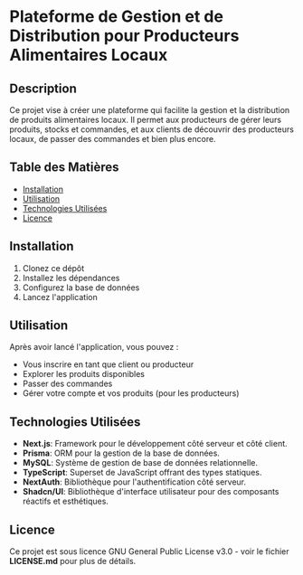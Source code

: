 # Plateforme de Gestion et de Distribution pour Producteurs Alimentaires Locaux

## Description
Ce projet vise à créer une plateforme qui facilite la gestion et la distribution de produits alimentaires locaux. Il permet aux producteurs de gérer leurs produits, stocks et commandes, et aux clients de découvrir des producteurs locaux, de passer des commandes et bien plus encore.

## Table des Matières 
- [Installation](#installation) 
- [Utilisation](#utilisation) 
- [Technologies Utilisées](#technologies-utilisées) 
- [Licence](#licence)

## Installation
1. Clonez ce dépôt
2. Installez les dépendances
3. Configurez la base de données
4. Lancez l'application

## Utilisation
Après avoir lancé l'application, vous pouvez :
- Vous inscrire en tant que client ou producteur
- Explorer les produits disponibles
- Passer des commandes
- Gérer votre compte et vos produits (pour les producteurs)

## Technologies Utilisées
- **Next.js**: Framework pour le développement côté serveur et côté client.
- **Prisma**: ORM pour la gestion de la base de données.
- **MySQL**: Système de gestion de base de données relationnelle.
- **TypeScript**: Superset de JavaScript offrant des types statiques.
- **NextAuth**: Bibliothèque pour l'authentification côté serveur.
- **Shadcn/UI**: Bibliothèque d'interface utilisateur pour des composants réactifs et esthétiques.

## Licence

Ce projet est sous licence GNU General Public License v3.0 - voir le fichier **LICENSE.md** pour plus de détails.
